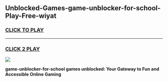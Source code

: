 
## Unblocked-Games-game-unblocker-for-school-Play-Free-wiyat
<h3>
<a href="https://premium76.site?title=game-unblocker-for-school&ref=18A">CLICK TO PLAY</a></h3>
<hr>

<h3>
<a href="https://premium76.site?title=game-unblocker-for-school&ref=18A">CLICK 2 PLAY</a>
  
</h3>

<a href="https://premium76.site?title=game-unblocker-for-school&ref=18A"><img src="https://clearcache.store/games.png"></a>


**game-unblocker-for-school games unblocked: Your Gateway to Fun and Accessible Online Gaming**
